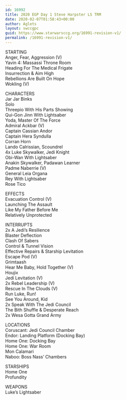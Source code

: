 ```yaml
---
id: 16992
title: 2020 EGP Day 1 Steve Harpster LS TRM
date: 2020-02-07T01:58:43+00:00
author: Aglets
layout: swccgpc
guid: https://www.starwarsccg.org/16991-revision-v1/
permalink: /16991-revision-v1/
---
```

STARTING  
Anger, Fear, Aggression (V)  
Yavin 4: Massassi Throne Room  
Heading For The Medical Frigate  
Insurrection & Aim High  
Rebellions Are Built On Hope  
Wokling (V)

CHARACTERS  
Jar Jar Binks  
Solo  
Threepio With His Parts Showing  
Qui-Gon Jinn With Lightsaber  
Yoda, Master Of The Force  
Admiral Ackbar (V)  
Captain Cassian Andor  
Captain Hera Syndulla  
Corran Horn  
Lando Calrissian, Scoundrel  
4x Luke Skywalker, Jedi Knight  
Obi-Wan With Lightsaber  
Anakin Skywalker, Padawan Learner  
Padme Naberrie (V)  
General Leia Organa  
Rey With Lightsaber  
Rose Tico

EFFECTS  
Evacuation Control (V)  
Launching The Assault  
Like My Father Before Me  
Relatively Unprotected

INTERRUPTS  
2x A Jedi&#8217;s Resilience  
Blaster Deflection  
Clash Of Sabers  
Control & Tunnel Vision  
Effective Repairs & Starship Levitation  
Escape Pod (V)  
Grimtaash  
Hear Me Baby, Hold Together (V)  
Houjix  
Jedi Levitation (V)  
2x Rebel Leadership (V)  
Rescue In The Clouds (V)  
Run Luke, Run!  
See You Around, Kid  
2x Speak With The Jedi Council  
The Bith Shuffle & Desperate Reach  
2x Wesa Gotta Grand Army

LOCATIONS  
Coruscant: Jedi Council Chamber  
Endor: Landing Platform (Docking Bay)  
Home One: Docking Bay  
Home One: War Room  
Mon Calamari  
Naboo: Boss Nass&#8217; Chambers

STARSHIPS  
Home One  
Profundity

WEAPONS  
Luke&#8217;s Lightsaber